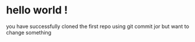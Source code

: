 # hello world !

you have successfully cloned the first repo using git
commit jor but want to change something
